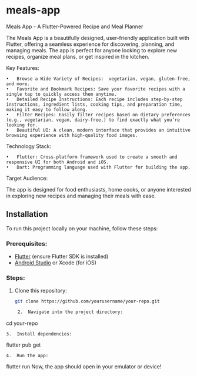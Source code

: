 # meals-app
Meals App - A Flutter-Powered Recipe and Meal Planner

The Meals App is a beautifully designed, user-friendly application built with Flutter, offering a seamless experience for discovering, planning, and managing meals. The app is perfect for anyone looking to explore new recipes, organize meal plans, or get inspired in the kitchen.

Key Features:

	•	Browse a Wide Variety of Recipes:  vegetarian, vegan, gluten-free, and more.
	•	Favorite and Bookmark Recipes: Save your favorite recipes with a single tap to quickly access them anytime.
	•	Detailed Recipe Instructions: Each recipe includes step-by-step instructions, ingredient lists, cooking tips, and preparation time, making it easy to follow along.
	•	Filter Recipes: Easily filter recipes based on dietary preferences (e.g., vegetarian, vegan, dairy-free,) to find exactly what you’re looking for.
	•	Beautiful UI: A clean, modern interface that provides an intuitive browsing experience with high-quality food images.


Technology Stack:

	•	Flutter: Cross-platform framework used to create a smooth and responsive UI for both Android and iOS.
	•	Dart: Programming language used with Flutter for building the app.
	
Target Audience:

The app is designed for food enthusiasts, home cooks, or anyone interested in exploring new recipes and managing their meals with ease.
## Installation

To run this project locally on your machine, follow these steps:

### Prerequisites:
- [Flutter](https://flutter.dev/docs/get-started/install) (ensure Flutter SDK is installed)
- [Android Studio](https://developer.android.com/studio) or Xcode (for iOS)

### Steps:

1. Clone this repository:
   ```zsh
   git clone https://github.com/yourusername/your-repo.git

	2.	Navigate into the project directory:

cd your-repo


	3.	Install dependencies:

flutter pub get


	4.	Run the app:

flutter run
Now, the app should open in your emulator or device!

